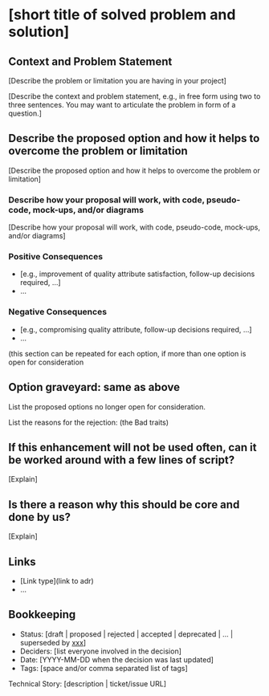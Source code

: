 # [short title of solved problem and solution]

## Context and Problem Statement

[Describe the problem or limitation you are having in your project]

[Describe the context and problem statement, e.g., in free form using two to three sentences. You may want to articulate the problem in form of a question.]

## Describe the proposed option and how it helps to overcome the problem or limitation

[Describe the proposed option and how it helps to overcome the problem or limitation]

### Describe how your proposal will work, with code, pseudo-code, mock-ups, and/or diagrams

[Describe how your proposal will work, with code, pseudo-code, mock-ups, and/or diagrams]

### Positive Consequences <!-- optional -->

- [e.g., improvement of quality attribute satisfaction, follow-up decisions required, …]
- …

### Negative Consequences <!-- optional -->

- [e.g., compromising quality attribute, follow-up decisions required, …]
- …

(this section can be repeated for each option, if more than one option is open for consideration


## Option graveyard: same as above

List the proposed options no longer open for consideration.

List the reasons for the rejection: (the Bad traits)

## If this enhancement will not be used often, can it be worked around with a few lines of script?

[Explain]

## Is there a reason why this should be core and done by us?

[Explain]

## Links <!-- optional -->

- [Link type](link to adr) <!-- example: Refined by [xxx](yyyymmdd-xxx.md) -->
- … <!-- numbers of links can vary -->

## Bookkeeping <!-- optional -->

- Status: [draft | proposed | rejected | accepted | deprecated | … | superseded by [xxx](yyyymmdd-xxx.md)] <!-- optional -->
- Deciders: [list everyone involved in the decision] <!-- optional -->
- Date: [YYYY-MM-DD when the decision was last updated] <!-- optional. To customize the ordering without relying on Git creation dates and filenames -->
- Tags: [space and/or comma separated list of tags] <!-- optional -->

Technical Story: [description | ticket/issue URL] <!-- optional -->
